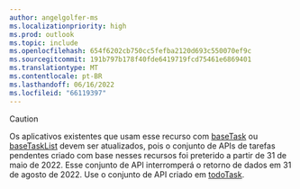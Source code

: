 ```yaml
---
author: angelgolfer-ms
ms.localizationpriority: high
ms.prod: outlook
ms.topic: include
ms.openlocfilehash: 654f6202cb750cc5fefba2120d693c550070ef9c
ms.sourcegitcommit: 191b797b178f40fde6419719fcd75461e6869401
ms.translationtype: MT
ms.contentlocale: pt-BR
ms.lasthandoff: 06/16/2022
ms.locfileid: "66119397"
---
```

<!-- markdownlint-disable MD041-->
>[!CAUTION]
>Os aplicativos existentes que usam esse recurso com [baseTask](/graph/api/resources/basetask?view=graph-rest-beta&preserve-view=true) ou [baseTaskList](/graph/api/resources/basetasklist?view=graph-rest-beta&preserve-view=true) devem ser atualizados, pois o conjunto de APIs de tarefas pendentes criado com base nesses recursos foi preterido a partir de 31 de maio de 2022. Esse conjunto de API interromperá o retorno de dados em 31 de agosto de 2022. Use o conjunto de API criado em [todoTask](/graph/api/resources/todotask?view=graph-rest-beta&preserve-view=true). 